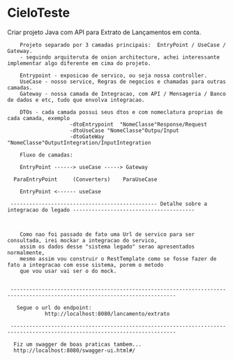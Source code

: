 # CieloTeste
Criar projeto Java com API para Extrato de Lançamentos em conta.


        Projeto separado por 3 camadas principais:  EntryPoint / UseCase / Gateway.
        - seguindo arquiteruta de onion architecture, achei interessante implementar algo diferente em cima do projeto.
        
        Entrypoint - exposicao de servico, ou seja nossa controller.
        UseCase - nosso service, Regras de negocios e chamadas para outras camadas.
        Gateway - nossa camada de Integracao, com API / Mensageria / Banco de dados e etc, tudo que envolva integracao.
        
        DTOs - cada camada possui seus dtos e com nomeclatura proprias de cada camada, exemplo
                        -dtoEntrypoint  "NomeClasse"Response/Request
                        -dtoUseCase "NomeClasse"Outpu/Input
                        -dtoGateWay "NomeClasse"OutputIntegration/InputIntegration

        Fluxo de camadas:
        
        EntryPoint ------> useCase -----> Gateway   
                                         
      ParaEntryPoint     (Converters)    ParaUseCase
                                         
        EntryPoint <------ useCase
                           
     ----------------------------------------------- Detalhe sobre a integracao do legado --------------------------------------- 
                
                
                
        Como nao foi passado de fato uma Url de servico para ser consultada, irei mockar a integracao do servico, 
        assim os dados desse "sistema legado" serao apresentados normalmente, 
        mesmo assim vou construir o RestTemplate como se fosse fazer de fato a integracao com esse sistema, porem o metodo
        que vou usar vai ser o do mock.
        
                
     --------------------------------------------------------------------------------------------------------------------------- 
                
       Segue o url do endpoint:         
                http://localhost:8080/lancamento/extrato
                
     ---------------------------------------------------------------------------------------------------------------------------
      
      Fiz um swagger de boas praticas tambem...
      http://localhost:8080/swagger-ui.html#/
      
                
                
                
                
                
                
                
                
                

